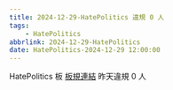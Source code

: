 ```yaml
---
title: 2024-12-29-HatePolitics 違規 0 人
tags:
    - HatePolitics
abbrlink: 2024-12-29-HatePolitics
date: HatePolitics-2024-12-29 12:00:00
---
```

HatePolitics 板 [板規連結](https://www.ptt.cc/bbs/HatePolitics/M.1617115262.A.D60.html)
昨天違規 0 人
